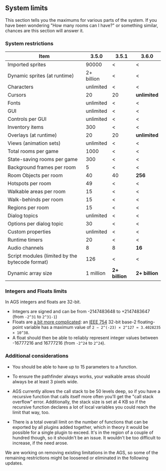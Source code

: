 ## System limits

This section tells you the maximums for various parts of the system. If
you have been wondering "How many rooms can I have?" or something
similar, chances are this section will answer it.

### System restrictions

| Item | 3.5.0 | 3.5.1 | 3.6.0 |
|-|-|-|-|
| Imported sprites | 90000 | < | < |
| Dynamic sprites (at runtime) | 2+ billion | < | < |
| Characters | unlimited | < | < |
| Cursors | 20 | 20 | **unlimited** |
| Fonts | unlimited | < | < |
| GUI | unlimited | < | < |
| Controls per GUI | unlimited | < | < |
| Inventory items | 300 | < | <  |
| Overlays (at runtime) | 20 | 20 | **unlimited** |
| Views (animation sets) | unlimited  | < | < |
| Total rooms per game | 1000 | < | < |
| State-saving rooms per game | 300 | < | < |
| Background frames per room | 5 | < | < |
| Room Objects per room | 40 | 40 | **256** |
| Hotspots per room | 49 | < | < |
| Walkable areas per room | 15 | < | < |
| Walk-behinds per room | 15 | < | < |
| Regions per room | 15 | < | < |
| Dialog topics | unlimited | < | < |
| Options per dialog topic | 30 | < | < |
| Custom properties | unlimited | < | < |
| Runtime timers | 20 | < | < |
| Audio channels | 8 | 8 | **16** |
| Script modules (limited by the bytecode format) | 126 | < | < |
| Dynamic array size | 1 million | **2+ billion** | **2+ billion** |

### Integers and Floats limits 

In AGS integers and floats are 32-bit.
- Integers are signed and can be from -2147483648 to +2147483647 (from `-2^31` to `2^31-1`)
- Floats are [a bit more complicated](https://en.wikipedia.org/wiki/Single-precision_floating-point_format): an [IEEE 754](https://en.wikipedia.org/wiki/IEEE_754) 32-bit base-2 floating-point variable has a maximum value of `2 − 2^(-23) × 2^127 ≈ 3.4028235 × 10^38`. 
- A float should then be able to reliably represent integer values between -16777216 and 16777216 (from `-2^24` to `2^24`).

### Additional considerations

- You should be able to have up to 15 parameters to a function.

- To ensure the pathfinder always works, your walkable areas should always be at least 3 pixels wide.

- AGS currently allows the call stack to be 50 levels deep, so if you have a recursive function that calls itself more often you'll get the "call stack overflow" error. Additionally, the stack size is set at 4 KB so if the recursive function declares a lot of local variables you could reach the limit that way, too.

- There is a total overall limit on the number of functions that can be exported by all plugins added together, which in theory it would be possible for a single plugin to exceed. It's in the region of a couple of hundred though, so it shouldn't be an issue. It wouldn't be too difficult to increase, if the need arose.

We are working on removing existing limitations in the AGS, so some of the remaining restrictions might be loosened or eliminated in the following updates.
